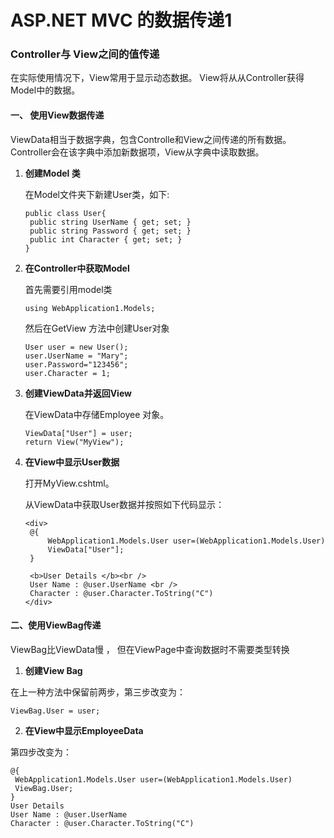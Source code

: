 # ASP.NET MVC 的数据传递1

### Controller与 View之间的值传递

在实际使用情况下，View常用于显示动态数据。 View将从从Controller获得Model中的数据。 

#### 一、 使用View数据传递

ViewData相当于数据字典，包含Controlle和View之间传递的所有数据。Controller会在该字典中添加新数据项，View从字典中读取数据。 

1. **创建Model 类**

    在Model文件夹下新建User类，如下:

   ```
   public class User{
   	public string UserName { get; set; }
   	public string Password { get; set; }  
   	public int Character { get; set; } 
   }
   ```

2. **在Controller中获取Model**

   首先需要引用model类

   ```
   using WebApplication1.Models;
   ```

    然后在GetView 方法中创建User对象 

   ```
   User user = new User();
   user.UserName = "Mary";
   user.Password="123456";
   user.Character = 1;
   ```

3. **创建ViewData并返回View**

    在ViewData中存储Employee 对象。 

   ```
   ViewData["User"] = user;
   return View("MyView");
   ```

4. **在View中显示User数据** 

   打开MyView.cshtml。

   从ViewData中获取User数据并按照如下代码显示：

   ```
   <div>
   	@{
   		WebApplication1.Models.User user=(WebApplication1.Models.User)
   		ViewData["User"];
   	}
      
   	<b>User Details </b><br />
   	User Name : @user.UserName <br />
   	Character : @user.Character.ToString("C")
   </div>
   ```





#### 二、使用ViewBag传递

 ViewBag比ViewData慢 ， 但在ViewPage中查询数据时不需要类型转换 

1.  **创建View Bag** 

   在上一种方法中保留前两步，第三步改变为：

   ```
   ViewBag.User = user;
   ```

2.  **在View中显示EmployeeData** 

   第四步改变为：

   ```
   @{
   	WebApplication1.Models.User user=(WebApplication1.Models.User)
   	ViewBag.User;
   }
   User Details   
   User Name : @user.UserName
   Character : @user.Character.ToString("C")
   ```